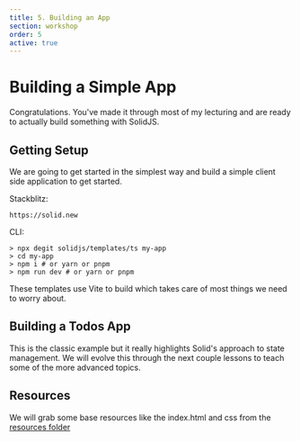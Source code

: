 ```yaml
---
title: 5. Building an App
section: workshop
order: 5
active: true
---
```


# Building a Simple App

Congratulations. You've made it through most of my lecturing and are ready to actually build something with SolidJS.

## Getting Setup

We are going to get started in the simplest way and build a simple client side application to get started.

Stackblitz:
```
https://solid.new
```

CLI:
```
> npx degit solidjs/templates/ts my-app
> cd my-app
> npm i # or yarn or pnpm
> npm run dev # or yarn or pnpm
```

These templates use Vite to build which takes care of most things we need to worry about.

## Building a Todos App

This is the classic example but it really highlights Solid's approach to state management. We will evolve this through the next couple lessons to teach some of the more advanced topics.

## Resources

We will grab some base resources like the index.html and css from the [resources folder](https://github.com/ryansolid/solid-course/tree/main/resources/todomvc-resources)
